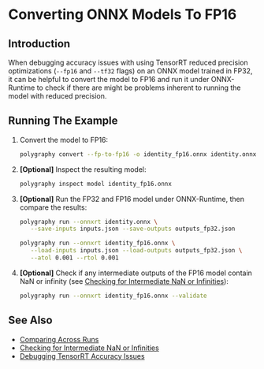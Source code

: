 # Converting ONNX Models To FP16

## Introduction

When debugging accuracy issues with using TensorRT reduced precision
optimizations (`--fp16` and `--tf32` flags) on an ONNX model trained in FP32,
it can be helpful to convert the model to FP16 and run it under ONNX-Runtime
to check if there are might be problems inherent to running the model
with reduced precision.

## Running The Example

1. Convert the model to FP16:

   ```bash
   polygraphy convert --fp-to-fp16 -o identity_fp16.onnx identity.onnx
   ```
2. **[Optional]** Inspect the resulting model:

   ```bash
   polygraphy inspect model identity_fp16.onnx
   ```
3. **[Optional]** Run the FP32 and FP16 model under ONNX-Runtime, then compare the results:

   ```bash
   polygraphy run --onnxrt identity.onnx \
      --save-inputs inputs.json --save-outputs outputs_fp32.json
   ```

   ```bash
   polygraphy run --onnxrt identity_fp16.onnx \
      --load-inputs inputs.json --load-outputs outputs_fp32.json \
      --atol 0.001 --rtol 0.001
   ```
4. **[Optional]** Check if any intermediate outputs of the FP16 model
   contain NaN or infinity (see [Checking for Intermediate NaN or Infinities](/examples/cli/run/07_checking_nan_inf)):
   ```bash
   polygraphy run --onnxrt identity_fp16.onnx --validate
   ```

## See Also

* [Comparing Across Runs](/examples/cli/run/02_comparing_across_runs)
* [Checking for Intermediate NaN or Infinities](/examples/cli/run/07_checking_nan_inf)
* [Debugging TensorRT Accuracy Issues](/how-to/debug_accuracy.md)
